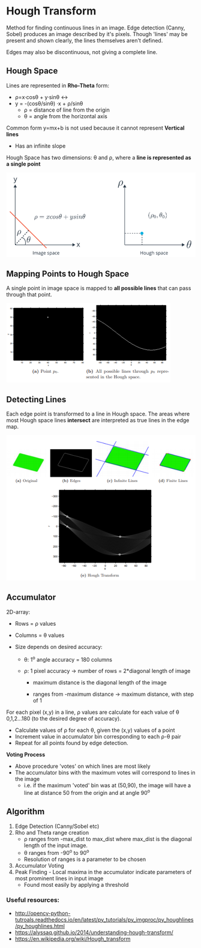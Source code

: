 # Hough Transform

Method for finding continuous lines in an image. Edge detection (Canny, Sobel) produces an image described by it's pixels. Though 'lines' may be present and shown clearly, the lines themselves aren't defined.

Edges may also be discontinuous, not giving a complete line.

## Hough Space

Lines are represented in **Rho-Theta** form:

* &rho;=x&middot;cos&theta; + y&middot;sin&theta; &harr;
* y = -(cos&theta;/sin&theta;) &middot;x + &rho;/sin&theta;
  * &rho; = distance of line from the origin
  * &theta; = angle from the horizontal axis

Common form y=mx+b is not used because it cannot represent **Vertical lines**

* Has an infinite slope

Hough Space has two dimensions: &theta; and &rho;, where a **line is represented as a single point**

![](../../images/2018-03-23-16-04-48.png)

## Mapping Points to Hough Space

A single point in image space is mapped to **all possible lines** that can pass through that point.

![](../../images/2018-03-23-16-06-51.png)

## Detecting Lines

Each edge point is transformed to a line in Hough space. The areas where most Hough space lines **intersect** are interpreted as true lines in the edge map.

![](../../images/2018-03-23-16-10-57.png)

## Accumulator

2D-array:

* Rows = &rho; values
* Columns = &theta; values
* Size depends on desired accuracy:

  * &theta;: 1<sup>o</sup> angle accuracy = 180 columns
  * &rho;: 1 pixel accuracy -> number of rows = 2\*diagonal length of image

    * maximum distance is the diagonal length of the image

    * ranges from -maximum distance -> maximum distance, with step of 1

For each pixel (x,y) in a line, &rho; values are calculate for each value of &theta; 0,1,2...180 (to the desired degree of accuracy).

* Calculate values of &rho; for each &theta;, given the (x,y) values of a point
* Increment value in accumulator bin corresponding to each &rho;-&theta; pair
* Repeat for all points found by edge detection.

**Voting Process**

* Above procedure 'votes' on which lines are most likely
* The accumulator bins with the maximum votes will correspond to lines in the image
  * i.e. if the maximum 'voted' bin was at (50,90), the image will have a line at distance 50 from the origin and at angle 90<sup>o</sup>

## Algorithm

1.  Edge Detection (Canny/Sobel etc)
2.  Rho and Theta range creation
    * &rho; ranges from -max_dist to max_dist where max_dist is the diagonal length of the input image.
    * &theta; ranges from -90<sup>o</sup> to 90<sup>o</sup>
    * Resolution of ranges is a parameter to be chosen
3.  Accumulator Voting
4.  Peak Finding - Local maxima in the accumulator indicate parameters of most prominent lines in input image
    * Found most easily by applying a threshold

### Useful resources:

* http://opencv-python-tutroals.readthedocs.io/en/latest/py_tutorials/py_imgproc/py_houghlines/py_houghlines.html
* https://alyssaq.github.io/2014/understanding-hough-transform/
* https://en.wikipedia.org/wiki/Hough_transform
